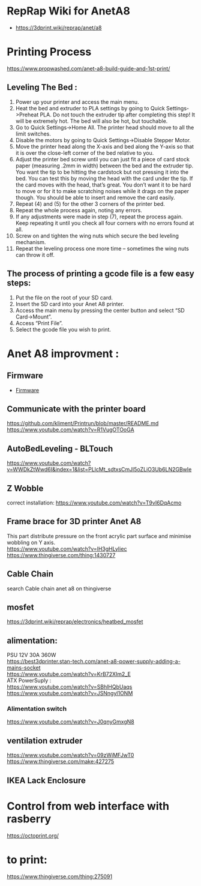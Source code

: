 # RepRap Wiki for AnetA8 
* https://3dprint.wiki/reprap/anet/a8

# Printing Process 
https://www.propwashed.com/anet-a8-build-guide-and-1st-print/

## Leveling The Bed :

1.  Power up your printer and access the main menu.  
2.  Heat the bed and extruder to PLA settings by going to Quick Settings->Preheat PLA. Do not touch the extruder tip after completing this step! It will be extremely hot. The bed will also be hot, but touchable.  
3.  Go to Quick Settings->Home All. The printer head should move to all the limit switches.  
4.  Disable the motors by going to Quick Settings->Disable Stepper Motor.  
5.  Move the printer head along the X-axis and bed along the Y-axis so that it is over the close-left corner of the bed relative to you.  
6.  Adjust the printer bed screw until you can just fit a piece of card stock paper (measuring .2mm in width) between the bed and the extruder tip. You want the tip to be hitting the cardstock but not pressing it into the bed. You can test this by moving the head with the card under the tip. If the card moves with the head, that’s great. You don’t want it to be hard to move or for it to make scratching noises while it drags on the paper though. You should be able to insert and remove the card easily.  
7.  Repeat (4) and (5) for the other 3 corners of the printer bed.  
8.  Repeat the whole process again, noting any errors.  
9.  If any adjustments were made in step (7), repeat the process again. Keep repeating it until you check all four corners with no errors found at all.  
10. Screw on and tighten the wing nuts which secure the bed leveling mechanism.  
11. Repeat the leveling process one more time – sometimes the wing nuts can throw it off.  


## The process of printing a gcode file is a few easy steps:

1.   Put the file on the root of your SD card.  
2.  Insert the SD card into your Anet A8 printer.  
3.  Access the main menu by pressing the center button and select “SD Card->Mount”.  
4.  Access “Print File”.  
5.  Select the gcode file you wish to print.  

# Anet A8 improvment :

## Firmware 
* [Firmware](firmware/README.md)

## Communicate with the printer board
https://github.com/kliment/Printrun/blob/master/README.md  
https://www.youtube.com/watch?v=R1VugOTOoGA

## AutoBedLeveling - BLTouch
https://www.youtube.com/watch?v=WWDkZtWwd6I&index=1&list=PLlcMt_sdtxsCmJl5oZLiO3Ub6LN2GBwIe  

## Z Wobble 
correct installation:  https://www.youtube.com/watch?v=T9vI6DqAcmo  

## Frame brace for 3D printer Anet A8
This part distribute pressure on the front acrylic part surface and minimise wobbling on Y axis.  
https://www.youtube.com/watch?v=lH3gHLyIiec  
https://www.thingiverse.com/thing:1430727  

## Cable Chain
search Cable chain anet a8 on thingiverse

## mosfet 
https://3dprint.wiki/reprap/electronics/heatbed_mosfet  

## alimentation:
PSU 12V 30A 360W  
https://best3dprinter.stan-tech.com/anet-a8-power-supply-adding-a-mains-socket  
https://www.youtube.com/watch?v=KrB72XIm2_E  
ATX PowerSuply :   
https://www.youtube.com/watch?v=SBhlHQbUaqs  
https://www.youtube.com/watch?v=JSNngyl1ONM  

### Alimentation switch
https://www.youtube.com/watch?v=J0qnyGmxgN8

## ventilation extruder
https://www.youtube.com/watch?v=09zWjMFJwT0  
https://www.thingiverse.com/make:427275  

## IKEA Lack Enclosure

# Control from web interface with rasberry
https://octoprint.org/  

# to print: 
https://www.thingiverse.com/thing:275091  


